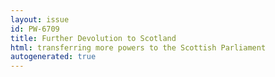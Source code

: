 ```yaml
---
layout: issue
id: PW-6709
title: Further Devolution to Scotland
html: transferring more powers to the Scottish Parliament
autogenerated: true
---
```

